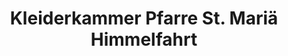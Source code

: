 ---
title: "Kleiderkammer Pfarre St. Mariä Himmelfahrt"
url: /brueggen/kleiderkammer-pfarre-st-mariae-himmelfahrt/
shop: Gebrauchtwaren
---